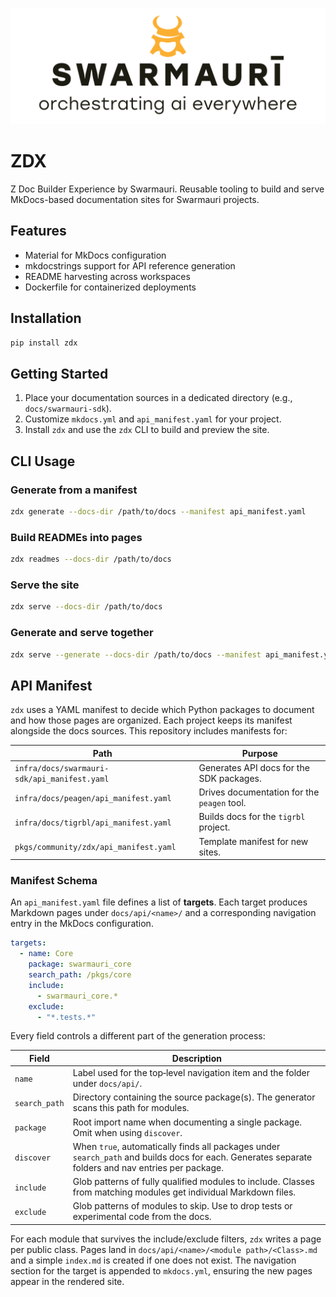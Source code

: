 ![Swamauri Logo](https://github.com/swarmauri/swarmauri-sdk/blob/3d4d1cfa949399d7019ae9d8f296afba773dfb7f/assets/swarmauri.brand.theme.svg)

# ZDX

Z Doc Builder Experience by Swarmauri. Reusable tooling to build and serve MkDocs-based documentation sites for Swarmauri projects.

## Features

- Material for MkDocs configuration
- mkdocstrings support for API reference generation
- README harvesting across workspaces
- Dockerfile for containerized deployments

## Installation

```bash
pip install zdx
```

## Getting Started

1. Place your documentation sources in a dedicated directory (e.g., `docs/swarmauri-sdk`).
2. Customize `mkdocs.yml` and `api_manifest.yaml` for your project.
3. Install `zdx` and use the `zdx` CLI to build and preview the site.


## CLI Usage

### Generate from a manifest
```bash
zdx generate --docs-dir /path/to/docs --manifest api_manifest.yaml
```

### Build READMEs into pages
```bash
zdx readmes --docs-dir /path/to/docs
```

### Serve the site
```bash
zdx serve --docs-dir /path/to/docs
```

### Generate and serve together
```bash
zdx serve --generate --docs-dir /path/to/docs --manifest api_manifest.yaml
```

## API Manifest

`zdx` uses a YAML manifest to decide which Python packages to document and how
those pages are organized. Each project keeps its manifest alongside the docs
sources. This repository includes manifests for:

| Path | Purpose |
| --- | --- |
| `infra/docs/swarmauri-sdk/api_manifest.yaml` | Generates API docs for the SDK packages. |
| `infra/docs/peagen/api_manifest.yaml` | Drives documentation for the `peagen` tool. |
| `infra/docs/tigrbl/api_manifest.yaml` | Builds docs for the `tigrbl` project. |
| `pkgs/community/zdx/api_manifest.yaml` | Template manifest for new sites. |

### Manifest Schema

An `api_manifest.yaml` file defines a list of **targets**. Each target produces
Markdown pages under `docs/api/<name>/` and a corresponding navigation entry in
the MkDocs configuration.

```yaml
targets:
  - name: Core
    package: swarmauri_core
    search_path: /pkgs/core
    include:
      - swarmauri_core.*
    exclude:
      - "*.tests.*"
```

Every field controls a different part of the generation process:

| Field | Description |
| --- | --- |
| `name` | Label used for the top‑level navigation item and the folder under `docs/api/`. |
| `search_path` | Directory containing the source package(s). The generator scans this path for modules. |
| `package` | Root import name when documenting a single package. Omit when using `discover`. |
| `discover` | When `true`, automatically finds all packages under `search_path` and builds docs for each. Generates separate folders and nav entries per package. |
| `include` | Glob patterns of fully qualified modules to include. Classes from matching modules get individual Markdown files. |
| `exclude` | Glob patterns of modules to skip. Use to drop tests or experimental code from the docs. |

For each module that survives the include/exclude filters, `zdx` writes a page
per public class. Pages land in
`docs/api/<name>/<module path>/<Class>.md` and a simple `index.md` is created if
one does not exist. The navigation section for the target is appended to
`mkdocs.yml`, ensuring the new pages appear in the rendered site.
